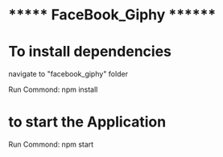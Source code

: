 
 # ***** FaceBook_Giphy ******
 
 # To install dependencies
  navigate to "facebook_giphy" folder
  
  Run Commond: npm install

 # to start the Application

 Run Commond: npm start 
